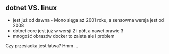## dotnet VS. linux

- jest już od dawna - Mono sięga aż 2001 roku, a sensowna wersja jest od 2008
- dotnet core jest już w wersji 2 i pół, a nawet prawie 3
- mnogość obrazów docker to zaleta ale i problem


Czy przesiadka jest łatwa? Hmm ...
